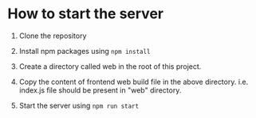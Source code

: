 # How to start the server

1. Clone the repository

2. Install npm packages using `npm install`

3. Create a directory called web in the root of this project.

4. Copy the content of frontend web build file in the above directory. i.e. index.js file should be present in "web" directory.

5. Start the server using `npm run start`
